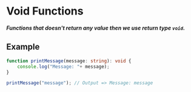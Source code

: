 # Void Functions

***Functions that doesn't return any value then we use return type `void`.***

## Example
```ts
function printMessage(message: string): void {
    console.log("Message: "+ message);
}

printMessage("message"); // Output => Message: message
```